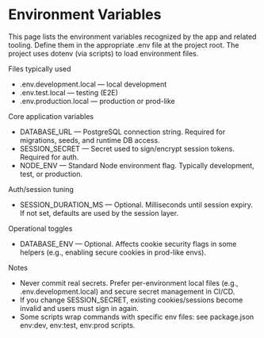 # Environment Variables

This page lists the environment variables recognized by the app and related tooling. Define them in the appropriate .env file at the project root. The project uses dotenv (via scripts) to load environment files.

Files typically used
- .env.development.local — local development
- .env.test.local — testing (E2E)
- .env.production.local — production or prod-like

Core application variables
- DATABASE_URL — PostgreSQL connection string. Required for migrations, seeds, and runtime DB access.
- SESSION_SECRET — Secret used to sign/encrypt session tokens. Required for auth.
- NODE_ENV — Standard Node environment flag. Typically development, test, or production.

Auth/session tuning
- SESSION_DURATION_MS — Optional. Milliseconds until session expiry. If not set, defaults are used by the session layer.

Operational toggles
- DATABASE_ENV — Optional. Affects cookie security flags in some helpers (e.g., enabling secure cookies in prod-like envs).

Notes
- Never commit real secrets. Prefer per-environment local files (e.g., .env.development.local) and secure secret management in CI/CD.
- If you change SESSION_SECRET, existing cookies/sessions become invalid and users must sign in again.
- Some scripts wrap commands with specific env files: see package.json env:dev, env:test, env:prod scripts.
